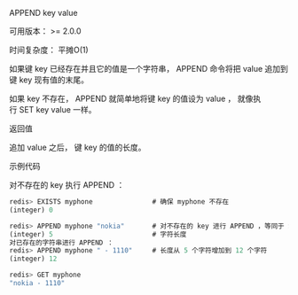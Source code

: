 APPEND key value

可用版本： >= 2.0.0

时间复杂度： 平摊O(1)

如果键 key 已经存在并且它的值是一个字符串， APPEND 命令将把 value 追加到键 key 现有值的末尾。

如果 key 不存在， APPEND 就简单地将键 key 的值设为 value ， 就像执行 SET key value 一样。

返回值

追加 value 之后， 键 key 的值的长度。

示例代码

对不存在的 key 执行 APPEND ：

```javascript
redis> EXISTS myphone               # 确保 myphone 不存在
(integer) 0

redis> APPEND myphone "nokia"       # 对不存在的 key 进行 APPEND ，等同于 SET myphone "nokia"
(integer) 5                         # 字符长度
对已存在的字符串进行 APPEND ：
redis> APPEND myphone " - 1110"     # 长度从 5 个字符增加到 12 个字符
(integer) 12

redis> GET myphone
"nokia - 1110"
```


